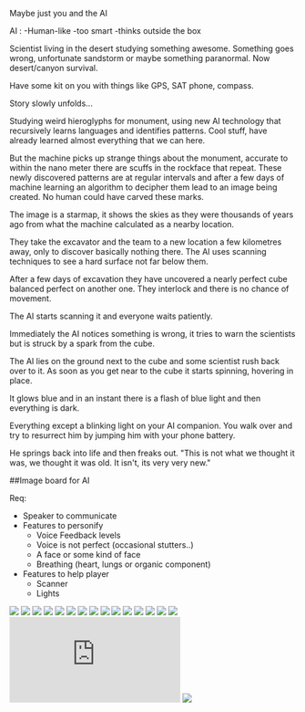 
Maybe just you and the AI

AI :
-Human-like
-too smart
-thinks outside the box

Scientist living in the desert studying something awesome. Something goes wrong, unfortunate sandstorm or maybe something paranormal. Now desert/canyon survival.

Have some kit on you with things like GPS, SAT phone, compass.

Story slowly unfolds...

Studying weird hieroglyphs for monument, using new AI technology that recursively learns languages and identifies patterns. Cool stuff, have already learned almost everything that we can here.

But the machine picks up strange things about the monument, accurate to within the nano meter there are scuffs in the rockface that repeat. These newly discovered patterns are at regular intervals and after a few days of machine learning an algorithm to decipher them lead to an image being created. No human could have carved these marks.

The image is a starmap, it shows the skies as they were thousands of years ago from what the machine calculated as a nearby location. 

They take the excavator and the team to a new location a few kilometres away, only to discover basically nothing there. The AI uses scanning techniques to see a hard surface not far below them.

After a few days of excavation they have uncovered a nearly perfect cube balanced perfect on another one. They interlock and there is no chance of movement.

The AI starts scanning it and everyone waits patiently.

Immediately the AI notices something is wrong, it tries to warn the scientists but is struck by a spark from the cube.

The AI lies on the ground next to the cube and some scientist rush back over to it. As soon as you get near to the cube it starts spinning, hovering in place.

It glows blue and in an instant there is a flash of blue light and then everything is dark.

Everything except a blinking light on your AI companion. You walk over and try to resurrect him by jumping him with your phone battery.

He springs back into life and then freaks out. "This is not what we thought it was, we thought it was old. It isn't, its very very new."

##Image board for AI

Req:

* Speaker to communicate
* Features to personify
    * Voice Feedback levels 
    * Voice is not perfect (occasional stutters..)
    * A face or some kind of face
    * Breathing (heart, lungs or organic component)
* Features to help player
    * Scanner
    * Lights
    

![](http://orig15.deviantart.net/6101/f/2007/195/d/9/robot_concept_by_hideyoshi.jpg)
![](https://pbs.twimg.com/media/BtW-pC5CAAEB-Yh.jpg)
![](http://www.igorstshirts.com/blog/conceptrobots/okubo_robot_concepts.jpg)
![](https://s-media-cache-ak0.pinimg.com/originals/d8/c1/81/d8c1815595c08c75b50e9d5691448f9c.jpg)
![](http://static1.squarespace.com/static/5238f1eee4b0272ea0785c98/523e84b9e4b07afea7f3f033/523e84fbe4b0a2758275611e/1431406583710/ConstructorBotSketches3.jpg?format=1500w)
![](https://s-media-cache-ak0.pinimg.com/originals/8d/62/d2/8d62d2ca7aba4c3115f00eec98237036.jpg)
![](https://pbs.twimg.com/media/CfhrX0FVAAMKE6R.jpg)
![](http://orig03.deviantart.net/1bd3/f/2013/028/b/2/npc_concepts__1_by_talros-d5t1ujj.jpg)
![](http://img15.deviantart.net/93a7/i/2011/023/8/1/crab_bot_process_by_gotcharabbit-d37utdh.jpg)
![](http://orig05.deviantart.net/4d8a/f/2011/041/3/0/daily_robot_v2_6_by_lordvenom05-d398u28.jpg)
![](http://pre11.deviantart.net/ff72/th/pre/i/2016/035/d/d/robots_doodlesheet__1_by_sly_mk3-d9qj7r9.jpg)
![](http://orig15.deviantart.net/a9dd/f/2008/142/a/c/oingo_boingo_fan_with_railgun_by_raz42.jpg)
![](http://shortyawards.com.s3.amazonaws.com/entries/Ge_ZF_NEW-CharacterUpdate_CustomShells-ZachBraff.png)
![](https://cdn0.vox-cdn.com/thumbor/7iQpM8wY6XWWUtYKy_OVP4wOic0=/0x0:1920x1080/1600x900/cdn0.vox-cdn.com/uploads/chorus_image/image/47118206/destiny-ghost.0.0.jpg)
![](http://guides.gamepressure.com/soma/gfx/word/355217724.jpg)
![](http://questionablecontent.net/view.php?comic=2)
![](http://67.media.tumblr.com/ce4066f16cf3bfdc92e9953c7744a27d/tumblr_nwt9tkCqvZ1r6r0hto1_500.jpg)

